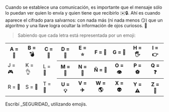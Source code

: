 Cuando se establece una comunicación, es importante que el mensaje sólo lo puedan ver quien lo envía y quien tiene que recibirlo :envelope::lock:. Ahí es cuando aparece el cifrado para salvarnos: con nada más (ni nada menos :smirk:) que un algoritmo y una llave logra ocultar la información de ojos curiosos. :eyes:

> Sabiendo que cada letra está representada por un emoji:
<table class="table table-bordered">
  <tr>
    <th>A = 💜️️️</th>
    <th>B = 💣</th> 
    <th>C = 🌵</th>
    <th>D = 🎲</th>
    <th>E = ⭐</th>
    <th>F = 👻</th>
    <th>G = 🍄</th>
    <th>H = 🖐️</th>
    <th>I = 👉</th>
  </tr>
  <tr>
    <td>J = 🎮</td>
    <td>K = 👌</td> 
    <td>L = 🔎</td>
    <th>M = 🎵</th>
    <th>N = 🐷</th>
    <th>Ñ = 🌈</th>
    <th>O = 👁️</th>
    <th>P = ⚽</th>
    <th>Q = ❓</th>
  </tr>
  <tr>
    <td>R = 🤖</td>
    <td>S = 🍉</td> 
    <td>T = 🎹</td>
    <th>U = 💡</th>
    <th>V = ✈️</th>
    <th>W = 🌎</th>
    <th>X = 👽</th>
    <th>Y = ⚠️</th>
    <th>Z = 🍎</th>
  </tr>
</table>
Escribí _SEGURIDAD_ utilizando emojis.
